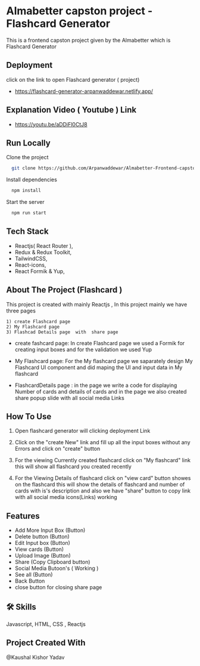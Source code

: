  # Almabetter capston project - Flashcard Generator 
 This is a frontend capston project given by the Almabetter which is Flashcard Generator 


## Deployment

click on the link to open Flashcard generator ( project)

- https://flashcard-generator-arpanwaddewar.netlify.app/



## Explanation Video ( Youtube ) Link 

- https://youtu.be/aDDiFl0CtJ8


## Run Locally

Clone the project

```bash
  git clone https://github.com/Arpanwaddewar/Almabetter-Frontend-capston-project.git
```

Install dependencies

```bash
  npm install
```

Start the server

```bash
  npm run start
```


## Tech Stack


- Reactjs( React Router ),
- Redux  & Redux Toolkit, 
- TailwindCSS, 
- React-icons, 
- React Formik & Yup,


## About The Project (Flashcard )

This project is created with mainly  Reactjs , In this  project mainly we have three pages 
 ```base
 1) create Flashcard page 
 2) My Flashcard page 
 3) Flashcad Details page  with  share page 
 ```
- create fashcard page:   In create Flashcard page we used a Formik for creating input boxes and  for the validation we used Yup


- My Flashcard page:  For the My flashcard page we saparately  design My Flashcard UI component and did maping the UI and input data in My flashcard


- FlashcardDetails page :  in the page we write a code for displaying Number of cards and details of cards  and  in the page we also 
 created share popup slide  with all social media Links 
   

## How To Use 
 
1) Open flashcard generator will clicking deployment Link 

2) Click on the "create New" link and fill up all  the input boxes without any Errors and click on "create" button

3) For the viewing Currently created flashcard click on "My flashcard" link this will show all flashcard you created recently

4) For the Viewing Details of flashcard click on "view card" button showes on the flashcard this will show the details of flashcard and number of cards with is's description and  also we have "share" button to copy link  with all social media icons(Links) working


## Features

- Add More Input Box (Button)
- Delete button (Button)
- Edit Input box (Button)
- View cards (Button)
- Upload Image (Button)
- Share (Copy Clipboard  button)
- Social Media Butoon's ( Working )
- See all (Button)
- Back Button 
- close button for closing share page 



## 🛠 Skills
Javascript, HTML, CSS , Reactjs 


##  Project Created With 
@Kaushal Kishor Yadav

